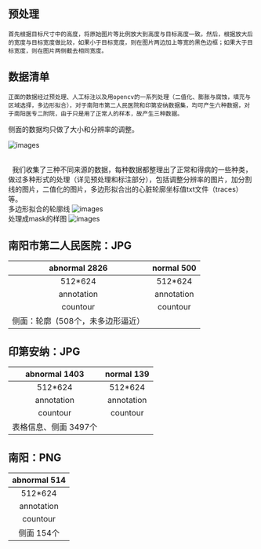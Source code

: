 
## 预处理
	首先根据目标尺寸中的高度，将原始图片等比例放大到高度与目标高度一致。然后，根据放大后的宽度与目标宽度做比较，如果小于目标宽度，则在图片两边加上等宽的黑色边框；如果大于目标宽度，则在图片两侧截去相同宽度。

## 数据清单
	正面的数据经过预处理、人工标注以及用opencv的一系列处理（二值化、膨胀与腐蚀，填充与区域选择，多边形拟合），对于南阳市第二人民医院和印第安纳数据集，均可产生六种数据，对于南阳医专二附院，由于只是用了正常人的样本，故产生三种数据。
侧面的数据均只做了大小和分辨率的调整。

![images](https://github.com/cardiacai/cardiacai/raw/master/images/%E5%9B%BE%E7%89%87%E9%A2%84%E5%A4%84%E7%90%86%E6%B5%81%E7%A8%8B.png)

<br/> 
我们收集了三种不同来源的数据，每种数据都整理出了正常和得病的一些种类，做过多种形式的处理（详见预处理和标注部分），包括调整分辨率的图片，加分割线的图片，二值化的图片，多边形拟合出的心脏轮廓坐标值txt文件（traces）等。
<br/>
多边形拟合的轮廓线
![images](https://github.com/cardiacai/CardiacAI/raw/master/images/%E5%A4%9A%E8%BE%B9%E5%BD%A2%E6%8B%9F%E5%90%88.png)
<br/>
处理成mask的样图
![images](https://github.com/cardiacai/CardiacAI/raw/master/images/heart_masks.png)
<br/>
## 南阳市第二人民医院：JPG

|abnormal 2826|  normal 500 |
|:-----------:|:-----------:| 
|512*624      | 512*624     |
|annotation   | annotation  |
|countour     |countour     |
 |侧面：轮廓  (508个，未多边形逼近）|

## 印第安纳：JPG

|abnormal 1403|  normal 139| 
|:-----------:|:-----------:| 
|512*624      | 512*624     |
|annotation   | annotation  |
|countour     |countour     |
|表格信息、侧面 3497个|

## 南阳：PNG

|abnormal 514 |  
|:-----------:|
|512*624      | 
|annotation   |
|countour     |
|侧面 154个|


